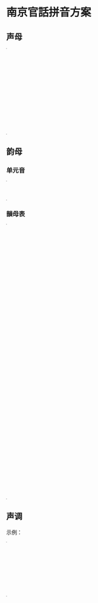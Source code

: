 # 南京官話拼音方案

## 声母

<table style="width:1px; white-space:nowrap; text-align:center;">
  <tr>
    <td><span style="font-size:2em;">b</span> [p] 把</td>
    <td><span style="font-size:2em;">p</span> [pʰ] 怕</td>
    <td><span style="font-size:2em;">m</span> [m] 麻</td>
    <td><span style="font-size:2em;">f</span> [f] 法</td>
  </tr>
  <tr>
    <td><span style="font-size:2em;">d</span> [t] 大</td>
    <td><span style="font-size:2em;">t</span> [tʰ] 他</td>
    <td><span style="font-size:2em;">l</span> [l] 拉</td>
    <td></td>
  </tr>
  <tr>
    <td><span style="font-size:2em;">g</span> [k] 嘎</td>
    <td><span style="font-size:2em;">k</span> [kʰ] 卡</td>
    <td><span style="font-size:2em;">h</span> [h] 哈</td>
    <td></td>
  </tr>
  <tr>
    <td><span style="font-size:2em;">z</span> [ts] 砸</td>
    <td><span style="font-size:2em;">c</span> [tsʰ] 擦</td>
    <td><span style="font-size:2em;">s</span> [s] 撒</td>
    <td></td>
  </tr>
  <tr>
    <td><span style="font-size:2em;">z</span> [ʈʂ] 渣</td>
    <td><span style="font-size:2em;">c</span> [ʈʂʰ] 差</td>
    <td><span style="font-size:2em;">s</span> [ʂ] 沙</td>
    <td><span style="font-size:2em;">r</span> [ʐ] 日</td>
  </tr>
</table>

## 韵母

### 单元音

<table style="width:1px; white-space:nowrap; text-align:center;">
  <tr>
    <td><span style="font-size:2em;">a [a]</span>  啊</td>
	<td><span style="font-size:2em;">ä [ɛ]</span>  哎</td>
	<td><span style="font-size:2em;">e [e]</span>  車的韻母</td>
    <td><span style="font-size:2em;">i [i]</span>  衣</td>
	<td><span style="font-size:2em;">ao [ɔ]</span>  奧</td>
	<td><span style="font-size:2em;">o [o]</span>  我</td>
    <td><span style="font-size:2em;">u [u]</span>  污</td>
	<td><span style="font-size:2em;">ü [y]</span>  雨</td>
    <td><span style="font-size:2em;">y [ɿ]</span>  思的韻母</td>
    <td><span style="font-size:2em;">r [ʅ]</span>  日</td>
  </tr>
</table>

### 韻母表

<table style="width:1px; white-space:nowrap; text-align:center;">
  <tr>  
	<td></td>
    <td>	
		<span style="font-size:2em;">i [i]</span>  衣
	</td>
    <td>
      <span style="font-size:2em;">u [u]</span>  污
	</td>
    <td>
      <span style="font-size:2em;">ü [y]</span>  雨 
    </td>	
  </tr>
  <tr>
    <td><span style="font-size:2em;">a [a]</span>  啊</td>
    <td>
      <span style="font-size:2em;">ia</span> [ia] 丫
	</td>
    <td>
      <span style="font-size:2em;">ua</span> [ua] 哇  
    </td>
	<td></td>
  </tr>
  <tr>
    <td>
		<span style="font-size:2em;">ä [ɛ]</span>  哎
	</td>
    <td>
      <span style="font-size:2em;">iä</span> [iɛ] 也<span style="font-size:2em;">a [a]</span>  啊
	</td>
    <td>
      <span style="font-size:2em;">uä</span> [uɛ] 外	  
    </td>
	<td>      
	  <span style="font-size:2em;">üä</span> [uɛ] 月	  
    </td>
  </tr>
  
  <tr>
    <td>
		<span style="font-size:2em;">e [e]</span>  車的韻母
	</td>
    <td></td>
    <td></td>
	<td></td>
  </tr>
  <tr>
    <td>
		<span style="font-size:2em;">ei</span> [ei] 眉的韻母
	</td>
    <td></td>
    <td>
      <span style="font-size:2em;">uei</span> [uei] 威	  
    </td>
	<td></td>
  </tr>
  <tr>
    <td>	
		<span style="font-size:2em;">ao [ɔ]</span>  奧	
	</td>
    <td>
		<span style="font-size:2em;">iao</span> [iɔ] 腰	  	
	</td>
    <td></td>
	<td></td>
  </tr>
  
  <tr>
    <td>		
		<span style="font-size:2em;">ou</span> [əɯ] 歐
	</td>
    <td>
		<span style="font-size:2em;">iou</span> [iəɯ] 由	  	
	</td>
    <td></td>
	<td></td>
  </tr>
  <tr>
    <td>
		<span style="font-size:2em;">o [o]</span>  我
	</td>
    <td>
		<span style="font-size:2em;">io</span> [io] 岳	  	
	</td>
    <td></td>
	<td></td>
  </tr>
  <tr>
    <td><span style="font-size:2em;">ang</span> [ã] 安	  	</td>
    <td>
		<span style="font-size:2em;">iang</span> [iã] 央	  	
	</td>
    <td>
		<span style="font-size:2em;">uang</span> [uã] 完	  	
	</td>
	<td></td>
  </tr>
  <tr>
    <td><span style="font-size:2em;">än</span> [ã] 限的韻母	  	</td>
    <td>
		<span style="font-size:2em;">iän</span> [iã] 淹	  	
	</td>
    <td></td>
	<td>
	<span style="font-size:2em;">üän</span> [yã] 冤	  	
	</td>
  </tr>
  <tr>
    <td>
		<span style="font-size:2em;">in</span> [in] 音	  	
	</td>
    <td>
	</td>
    <td></td>
	<td>
		<span style="font-size:2em;">üin</span> [yin] 云
	</td>
  </tr>
  <tr>
    <td>
		<span style="font-size:2em;">ong</span> [oŋ] 嗡	  	
	</td>
    <td>
		<span style="font-size:2em;">iong</span> [ioŋ] 容
	</td>
    <td></td>
	<td>		
	</td>
  </tr>
  <tr>
    <td>
		<span style="font-size:2em;">en</span> [ə̃ ] 恩	  	
	</td>
    <td></td>
    <td>
		<span style="font-size:2em;">uen</span> [uə̃ ] 文
	</td>
	<td>		
	</td>
  </tr>
  <tr>
    <td>		
		<span style="font-size:2em;">er [ɚ]</span>  而	  
	</td>
    <td></td>
    <td></td>
	<td></td>
  </tr>
  <tr>
    <td>		
		<span style="font-size:2em;">y [ɿ]</span>  思的韻母	    	
	</td>
    <td></td>
    <td></td>
	<td></td>
  </tr>
  <tr>
    <td>
		<span style="font-size:2em;">r [ʅ]</span>  日
	</td>
    <td></td>
    <td></td>
	<td></td>
  </tr>
</table>

## 声调

示例：

<table style="width:1px; white-space:nowrap; text-align:center;">
  <tr>
    <td><span style="font-size:2em;">陰平</span></td>
	<td><span style="font-size:2em;">陽平</span></td>
    <td><span style="font-size:2em;">上</span></td>
    <td><span style="font-size:2em;">去</span></td>
    <td><span style="font-size:2em;">入</span></td>
  </tr>
  <tr>
    <td><span style="font-size:2em;">i¹</span> 衣</td>
    <td><span style="font-size:2em;">i²</span> 移</td>
    <td><span style="font-size:2em;">i³</span> 已</td>
    <td><span style="font-size:2em;">i⁴</span> 意</td>
	<td><span style="font-size:2em;">i⁵</span> 一</td>
  </tr>  
  <tr>
    <td><span style="font-size:2em;">shr¹</span> 詩</td>
    <td><span style="font-size:2em;">shr²</span> 時</td>
    <td><span style="font-size:2em;">shr³</span> 使</td>
    <td><span style="font-size:2em;">shr⁴</span> 是</td>
	<td><span style="font-size:2em;">shr⁵</span> 十</td>
  </tr>
</table>
